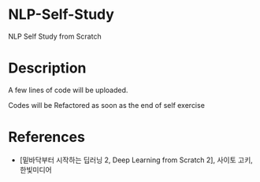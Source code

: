 # NLP-Self-Study
NLP Self Study from Scratch

# Description
A few lines of code will be uploaded.

Codes will be Refactored as soon as the end of self exercise

# References 

  + [밑바닥부터 시작하는 딥러닝 2, Deep Learning from Scratch 2], 사이토 고키, 한빛미디어
